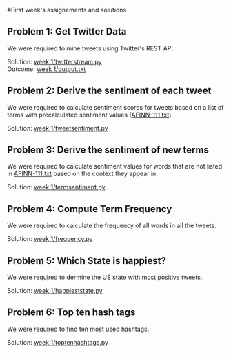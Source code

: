 #First week's assignements and solutions

## Problem 1: Get Twitter Data

We were required to mine tweets using Twitter's REST API.

Solution: [week 1/twitterstream.py](https://github.com/jon-gunnar/data-manipulation-at-scale/blob/master/week%201/twitterstream.py)  
Outcome: [week 1/output.txt](https://github.com/jon-gunnar/data-manipulation-at-scale/blob/master/week%201/output.txt)

## Problem 2: Derive the sentiment of each tweet

We were required to calculate sentiment scores for tweets based on a list of terms with precalculated sentiment values ([AFINN-111.txt](https://github.com/jon-gunnar/data-manipulation-at-scale/blob/master/week%201/AFINN-111.txt)).

Solution: [week 1/tweetsentiment.py](https://github.com/jon-gunnar/data-manipulation-at-scale/blob/master/week%201/tweetsentiment.py)  

## Problem 3: Derive the sentiment of new terms

We were required to calculate sentiment values for words that are not listed in [AFINN-111.txt](https://github.com/jon-gunnar/data-manipulation-at-scale/blob/master/week%201/AFINN-111.txt) based on the context they appear in.

Solution: [week 1/termsentiment.py](https://github.com/jon-gunnar/data-manipulation-at-scale/blob/master/week%201/termsentiment.py)

## Problem 4: Compute Term Frequency

We were required to calculate the frequency of all words in all the tweets.

Solution: [week 1/frequency.py](https://github.com/jon-gunnar/data-manipulation-at-scale/blob/master/week%201/frequency.py)

## Problem 5: Which State is happiest?

We were required to dermine the US state with most positive tweets.

Solution: [week 1/happieststate.py](https://github.com/jon-gunnar/data-manipulation-at-scale/blob/master/week%201/happieststate.py)

## Problem 6: Top ten hash tags

We were required to find ten most used hashtags.

Solution: [week 1/toptenhashtags.py](https://github.com/jon-gunnar/data-manipulation-at-scale/blob/master/week%201/toptenhashtags.py)
